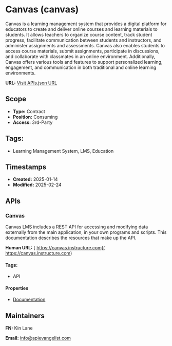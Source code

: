 # Canvas (canvas)
Canvas is a learning management system that provides a digital platform for educators to create and deliver online courses and learning materials to students. It allows teachers to organize course content, track student progress, facilitate communication between students and instructors, and administer assignments and assessments. Canvas also enables students to access course materials, submit assignments, participate in discussions, and collaborate with classmates in an online environment. Additionally, Canvas offers various tools and features to support personalized learning, engagement, and communication in both traditional and online learning environments.

**URL:** [Visit APIs.json URL](https://raw.githubusercontent.com/api-evangelist/canvas/refs/heads/main/apis.yml)

## Scope

- **Type:** Contract 
- **Position:** Consuming 
- **Access:** 3rd-Party 

## Tags:

 - Learning Management System, LMS, Education

## Timestamps

- **Created:** 2025-01-14 
- **Modified:** 2025-02-24 

## APIs

### Canvas
Canvas LMS includes a REST API for accessing and modifying data externally from the main application, in your own programs and scripts. This documentation describes the resources that make up the API. 

**Human URL:** [ https://canvas.instructure.com]( https://canvas.instructure.com)


#### Tags:

 - API

#### Properties

- [Documentation]( https://canvas.instructure.com)

## Maintainers

**FN:** Kin Lane

**Email:** info@apievangelist.com

